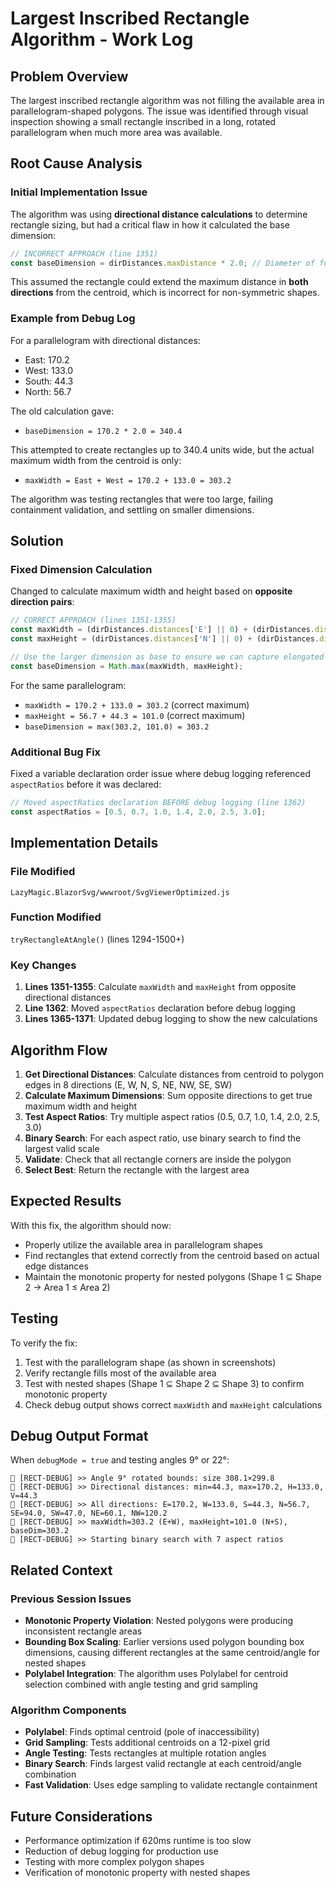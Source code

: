 # Largest Inscribed Rectangle Algorithm - Work Log

## Problem Overview

The largest inscribed rectangle algorithm was not filling the available area in parallelogram-shaped polygons. The issue was identified through visual inspection showing a small rectangle inscribed in a long, rotated parallelogram when much more area was available.

## Root Cause Analysis

### Initial Implementation Issue

The algorithm was using **directional distance calculations** to determine rectangle sizing, but had a critical flaw in how it calculated the base dimension:

```javascript
// INCORRECT APPROACH (line 1351)
const baseDimension = dirDistances.maxDistance * 2.0; // Diameter of furthest extent
```

This assumed the rectangle could extend the maximum distance in **both directions** from the centroid, which is incorrect for non-symmetric shapes.

### Example from Debug Log

For a parallelogram with directional distances:
- East: 170.2
- West: 133.0
- South: 44.3
- North: 56.7

The old calculation gave:
- `baseDimension = 170.2 * 2.0 = 340.4`

This attempted to create rectangles up to 340.4 units wide, but the actual maximum width from the centroid is only:
- `maxWidth = East + West = 170.2 + 133.0 = 303.2`

The algorithm was testing rectangles that were too large, failing containment validation, and settling on smaller dimensions.

## Solution

### Fixed Dimension Calculation

Changed to calculate maximum width and height based on **opposite direction pairs**:

```javascript
// CORRECT APPROACH (lines 1351-1355)
const maxWidth = (dirDistances.distances['E'] || 0) + (dirDistances.distances['W'] || 0);
const maxHeight = (dirDistances.distances['N'] || 0) + (dirDistances.distances['S'] || 0);

// Use the larger dimension as base to ensure we can capture elongated shapes
const baseDimension = Math.max(maxWidth, maxHeight);
```

For the same parallelogram:
- `maxWidth = 170.2 + 133.0 = 303.2` (correct maximum)
- `maxHeight = 56.7 + 44.3 = 101.0` (correct maximum)
- `baseDimension = max(303.2, 101.0) = 303.2`

### Additional Bug Fix

Fixed a variable declaration order issue where debug logging referenced `aspectRatios` before it was declared:

```javascript
// Moved aspectRatios declaration BEFORE debug logging (line 1362)
const aspectRatios = [0.5, 0.7, 1.0, 1.4, 2.0, 2.5, 3.0];
```

## Implementation Details

### File Modified
`LazyMagic.BlazorSvg/wwwroot/SvgViewerOptimized.js`

### Function Modified
`tryRectangleAtAngle()` (lines 1294-1500+)

### Key Changes

1. **Lines 1351-1355**: Calculate `maxWidth` and `maxHeight` from opposite directional distances
2. **Line 1362**: Moved `aspectRatios` declaration before debug logging
3. **Lines 1365-1371**: Updated debug logging to show the new calculations

## Algorithm Flow

1. **Get Directional Distances**: Calculate distances from centroid to polygon edges in 8 directions (E, W, N, S, NE, NW, SE, SW)
2. **Calculate Maximum Dimensions**: Sum opposite directions to get true maximum width and height
3. **Test Aspect Ratios**: Try multiple aspect ratios (0.5, 0.7, 1.0, 1.4, 2.0, 2.5, 3.0)
4. **Binary Search**: For each aspect ratio, use binary search to find the largest valid scale
5. **Validate**: Check that all rectangle corners are inside the polygon
6. **Select Best**: Return the rectangle with the largest area

## Expected Results

With this fix, the algorithm should now:
- Properly utilize the available area in parallelogram shapes
- Find rectangles that extend correctly from the centroid based on actual edge distances
- Maintain the monotonic property for nested polygons (Shape 1 ⊆ Shape 2 → Area 1 ≤ Area 2)

## Testing

To verify the fix:
1. Test with the parallelogram shape (as shown in screenshots)
2. Verify rectangle fills most of the available area
3. Test with nested shapes (Shape 1 ⊆ Shape 2 ⊆ Shape 3) to confirm monotonic property
4. Check debug output shows correct `maxWidth` and `maxHeight` calculations

## Debug Output Format

When `debugMode = true` and testing angles 9° or 22°:

```
🔷 [RECT-DEBUG] >> Angle 9° rotated bounds: size 308.1×299.8
🔷 [RECT-DEBUG] >> Directional distances: min=44.3, max=170.2, H=133.0, V=44.3
🔷 [RECT-DEBUG] >> All directions: E=170.2, W=133.0, S=44.3, N=56.7, SE=94.0, SW=47.0, NE=60.1, NW=120.2
🔷 [RECT-DEBUG] >> maxWidth=303.2 (E+W), maxHeight=101.0 (N+S), baseDim=303.2
🔷 [RECT-DEBUG] >> Starting binary search with 7 aspect ratios
```

## Related Context

### Previous Session Issues
- **Monotonic Property Violation**: Nested polygons were producing inconsistent rectangle areas
- **Bounding Box Scaling**: Earlier versions used polygon bounding box dimensions, causing different rectangles at the same centroid/angle for nested shapes
- **Polylabel Integration**: The algorithm uses Polylabel for centroid selection combined with angle testing and grid sampling

### Algorithm Components
- **Polylabel**: Finds optimal centroid (pole of inaccessibility)
- **Grid Sampling**: Tests additional centroids on a 12-pixel grid
- **Angle Testing**: Tests rectangles at multiple rotation angles
- **Binary Search**: Finds largest valid rectangle at each centroid/angle combination
- **Fast Validation**: Uses edge sampling to validate rectangle containment

## Future Considerations

- Performance optimization if 620ms runtime is too slow
- Reduction of debug logging for production use
- Testing with more complex polygon shapes
- Verification of monotonic property with nested shapes